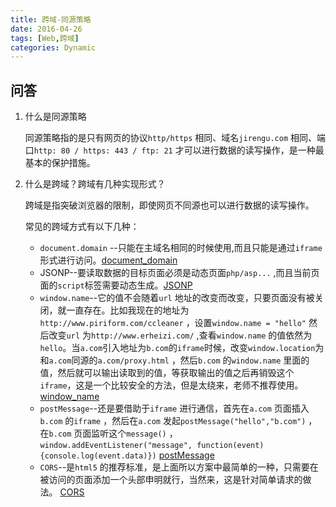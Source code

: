 ```yaml
---
title: 跨域-同源策略
date: 2016-04-26
tags: [Web,跨域]
categories: Dynamic
---
```


## 问答

1. 什么是同源策略

   同源策略指的是只有网页的协议`http/https` 相同、域名`jirengu.com` 相同、端口`http: 80 / https: 443 / ftp: 21` 才可以进行数据的读写操作，是一种最基本的保护措施。

2. 什么是跨域？跨域有几种实现形式？

   跨域是指突破浏览器的限制，即使网页不同源也可以进行数据的读写操作。

   常见的跨域方式有以下几种：

   - `document.domain` --只能在主域名相同的时候使用,而且只能是通过`iframe`形式进行访问。[document_domain](https://github.com/wmsj100/GrowUp/tree/gh-pages/html/jirengu/task31/domain)
   - JSONP--要读取数据的目标页面必须是动态页面`php/asp...` ,而且当前页面的`script`标签需要动态生成。[JSONP](https://github.com/wmsj100/GrowUp/tree/gh-pages/html/jirengu/task31/JSONP)
   - `window.name`--它的值不会随着`url` 地址的改变而改变，只要页面没有被关闭，就一直存在。比如我现在的地址为`http://www.piriform.com/ccleaner` ，设置`window.name = "hello"` 然后改变`url` 为`http://www.erheizi.com/` ,查看`window.name` 的值依然为`hello`。当`a.com`引入地址为`b.com`的`iframe`时候，改变`window.location`为和`a.com`同源的`a.com/proxy.html` ，然后`b.com` 的`window.name` 里面的值，然后就可以输出读取到的值，等获取输出的值之后再销毁这个`iframe`，这是一个比较安全的方法，但是太绕来，老师不推荐使用。[window_name](https://github.com/wmsj100/GrowUp/tree/gh-pages/html/jirengu/task31/window_name)
   - `postMessage`--还是要借助于`iframe` 进行通信，首先在`a.com` 页面插入`b.com` 的`iframe` ，然后在`a.com` 发起`postMessage("hello","b.com")` ，在`b.com` 页面监听这个`message()` ，`window.addEventListener("message", function(event){console.log(event.data)})`  [postMessage](https://github.com/wmsj100/GrowUp/tree/gh-pages/html/jirengu/task31/postMessage)
   - `CORS`--是`html5` 的推荐标准，是上面所以方案中最简单的一种，只需要在被访问的页面添加一个头部申明就行，当然来，这是针对简单请求的做法。 [CORS](https://github.com/wmsj100/GrowUp/tree/gh-pages/html/jirengu/task31/CORS)